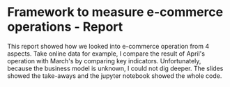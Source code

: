 # Framework to measure e-commerce operations - Report
This report showed how we looked into e-commerce operation from 4 aspects.
Take online data for example, I compare the result of April's operation with March's by comparing key indicators. Unfortunately, because the business model is unknown, I could not dig deeper.
The slides showed the take-aways and the jupyter notebook showed the whole code.
